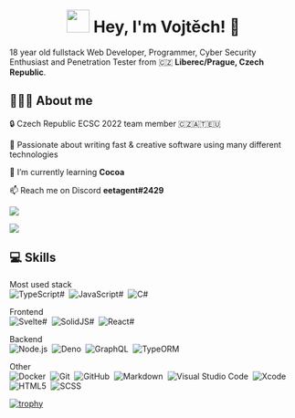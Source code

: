 <h1 align="center"> <img src="https://emojis.slackmojis.com/emojis/images/1531849430/4246/blob-sunglasses.gif?1531849430" width="40"/> Hey, I'm Vojtěch! 👋 </h1>

18 year old fullstack Web Developer, Programmer, Cyber Security Enthusiast and Penetration Tester from 🇨🇿 <b>Liberec/Prague, Czech Republic</b>.

<h2>👨🏻‍💻&nbsp;About me</h2>

🔒&nbsp;Czech Republic ECSC 2022 team member 🇨🇿🇦🇹🇪🇺

🔧&nbsp;Passionate about writing fast & creative software using many different technologies

🌱&nbsp;I’m currently learning **Cocoa**

📫&nbsp;Reach me on Discord **eetagent#2429**


<p align="left">
  <img src="https://github-readme-stats.vercel.app/api?username=EETagent&show_icons=true&include_all_commits=true&count_private=true&theme=swift">
</p>
<p align="left">
  <img src="https://github-readme-streak-stats.herokuapp.com?user=EETagent&ring=262626&fire=DE5E44&currStreakLabel=262626"  />
</p>

<h2>💻&nbsp;Skills</h2>

Most used stack <br/>
![TypeScript#](https://img.shields.io/badge/-TypeScript-262626?style=flat&logo=TypeScript&logoColor=#3478c6)&nbsp;
![JavaScript#](https://img.shields.io/badge/-JavaScript-262626?style=flat&logo=JavaScript&logoColor=#eebc57)&nbsp;
![C#](https://img.shields.io/badge/-C-262626?style=flat&logo=C&logoColor=A8B9CC)&nbsp;

Frontend <br/>
![Svelte#](https://img.shields.io/badge/-SvelteJS-262626?style=flat&logo=Svelte&logoColor=#d25a36)&nbsp;
![SolidJS#](https://img.shields.io/badge/-SolidJS-262626?style=flat&logo=Solid&logoColor=#3b4d67)&nbsp;
![React#](https://img.shields.io/badge/-React-262626?style=flat&logo=React&logoColor=#7ed0ef)&nbsp;

Backend <br/>
![Node.js](https://img.shields.io/badge/-Node.js-262626?style=flat&logo=Node.js&logoColor=FFCA28)&nbsp;
![Deno](https://img.shields.io/badge/-Deno-262626?style=flat&logo=Deno&logoColor=#f3f8fb)&nbsp;
![GraphQL](https://img.shields.io/badge/-GraphQL-262626?style=flat&logo=GraphQL&logoColor=#ce2c95)&nbsp;
![TypeORM](https://img.shields.io/badge/-TypeORM-262626?style=flat&logo=TypeORM)&nbsp;

Other <br/>
![Docker](https://img.shields.io/badge/-Docker-262626?style=flat&logo=Docker)&nbsp;
![Git](https://img.shields.io/badge/-Git-262626?style=flat&logo=git)&nbsp;
![GitHub](https://img.shields.io/badge/-GitHub-262626?style=flat&logo=github)&nbsp;
![Markdown](https://img.shields.io/badge/-Markdown-262626?style=flat&logo=markdown)&nbsp;
![Visual Studio Code](https://img.shields.io/badge/-Visual%20Studio%20Code-262626?style=flat&logo=visual-studio-code&logoColor=007ACC)&nbsp;
![Xcode](https://img.shields.io/badge/-Xcode-262626?style=flat&logo=Xcode)&nbsp;
![HTML5](https://img.shields.io/badge/-HTML5_&_CSS3-262626?style=flat&logo=html5)&nbsp;
![SCSS](https://img.shields.io/badge/-SCSS-262626?style=flat&logo=sass)&nbsp;

[![trophy](https://github-profile-trophy.vercel.app/?username=ryo-ma)](https://github.com/ryo-ma/github-profile-trophy)
